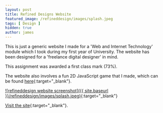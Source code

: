 ```yaml
---
layout: post
title: Refined Designs Website
featured_image: /refineddesign/images/splash.jpeg
tags: [ Design ]
hidden: true
author: james
---
```


This is just a generic website I made for a 'Web and Internet Technology' module which I took during my first year of University. The website has been designed for a 'freelance digital designer' in mind.

This assignment was awarded a first class mark (73%).

The website also involves a fun 2D JavaScript game that I made, which can be found [here]({{site.baseurl}}/refineddesign/demo.html){:target="_blank"}.

[![refineddesign website screenshot]({{ site.baseurl }}/refineddesign/images/splash.jpeg)](../refineddesign/){:target="_blank"}

[Visit the site](../refineddesign/){:target="_blank"}.
